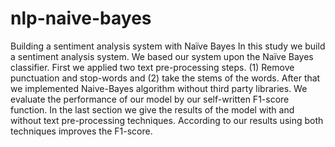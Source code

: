 # nlp-naive-bayes
Building a sentiment analysis system with Naïve Bayes
In this study we build a sentiment analysis system. We based our system upon the Naïve Bayes classifier. First we applied two text pre-processing steps. (1) Remove punctuation and stop-words and (2) take the stems of the words. After that we implemented Naive-Bayes algorithm without third party libraries. We evaluate the performance of our model by our self-written F1-score function. In the last section we give the results of the model with and without text pre-processing techniques. According to our results using both techniques improves the F1-score.
